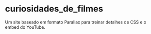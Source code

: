 # curiosidades_de_filmes
Um site baseado em formato Parallax para treinar detalhes de CSS e o embed do YouTube. 
